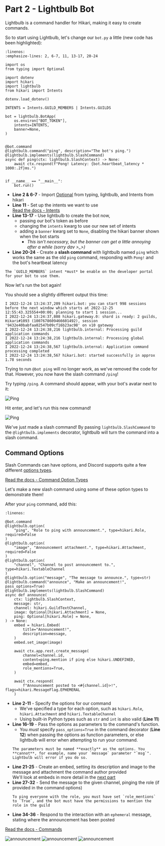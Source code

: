 # Part 2 - Lightbulb Bot

Lightbulb is a command handler for Hikari, making it easy to create commands.

So to start using Lightbulb, let's change our `bot.py` a little (new code has been highlighted):

```{code-block} python
:linenos:
:emphasize-lines: 2, 6-7, 11, 13-17, 20-24

import os
from typing import Optional

import dotenv
import hikari
import lightbulb
from hikari import Intents

dotenv.load_dotenv()

INTENTS = Intents.GUILD_MEMBERS | Intents.GUILDS

bot = lightbulb.BotApp(
    os.environ["BOT_TOKEN"],
    intents=INTENTS,
    banner=None,
)


@bot.command
@lightbulb.command("ping", description="The bot's ping.")
@lightbulb.implements(lightbulb.SlashCommand)
async def ping(ctx: lightbulb.SlashContext) -> None:
    await ctx.respond(f"Pong! Latency: {bot.heartbeat_latency * 1000:.2f}ms.")


if __name__ == "__main__":
    bot.run()
```

- **Line 2 & 6-7** - Import [Optional](https://docs.python.org/3/library/typing.html#typing.Optional) from typing, lightbulb, and Intents from hikari
- **Line 11** - Set up the intents we want to use  
    [Read the docs - Intents](https://hikari-lightbulb.readthedocs.io/en/latest/hikari_basics/intents.html)
- **Line 13-17** - Use lightbulb to create the bot now,
    - passing our bot's token as before
    - changing the `intents` kwarg to use our new set of intents
    - adding a `banner` kwarg set to `None`, disabling the hikari banner shown when the bot starts  
        - *This isn't necessary, but the banner can get a little annoying after a while (sorry dav >\_>)*
- **Line 20-24** - Create a **slash command** with lightbulb named `ping` which works the same as the old `ping` command, responding with `Pong!` and the bot's heartbeat latency

```{note}
The `GUILD_MEMBERS` intent *must* be enable on the developer portal for your bot to use them.
```

Now let's run the bot again!

You should see a slightly different output this time:

```
I 2022-12-24 13:24:37,209 hikari.bot: you can start 998 sessions before the next window which starts at 2022-12-25 12:55:43.325554+00:00; planning to start 1 session... 
I 2022-12-24 13:24:37,808 hikari.gateway.0: shard is ready: 2 guilds, Hikari#1093 (1007678609466601492), session '9432e40babfaa02547b09cf16b23ac98' on v10 gateway
I 2022-12-24 13:24:38,216 lightbulb.internal: Processing guild application commands
I 2022-12-24 13:24:38,216 lightbulb.internal: Processing global application commands
I 2022-12-24 13:24:38,567 lightbulb.internal: Application command processing completed
I 2022-12-24 13:24:38,567 hikari.bot: started successfully in approx 1.78 seconds
```

Trying to run `@bot ping` will no longer work, as we've removed the code for that. However, you now have the slash command `/ping`!

Try typing `/ping`. A command should appear, with your bot's avatar next to it:

![Ping](../_static/lightbulb/ping_cmd.png)

Hit enter, and let's run this new command!

![Ping](../_static/lightbulb/ping_2.png)

We've just made a slash command! By passing `lightbulb.SlashCommand` to the `@lightbulb.implements` decorator, lightbulb will turn the command into a slash command.

## Command Options

Slash Commands can have options, and Discord supports quite a few different [options types](https://discord.com/developers/docs/interactions/application-commands#application-command-object-application-command-option-type).

[Read the docs - Command Option Types](https://hikari-lightbulb.readthedocs.io/en/latest/guides/commands.html#converters-and-slash-command-option-types)

Let's make a new slash command using some of these option types to demonstrate them!

After your `ping` command, add this:

```{code-block} python
:linenos:

@bot.command
@lightbulb.option(
    "ping", "Role to ping with announcement.", type=hikari.Role, required=False
)
@lightbulb.option(
    "image", "Announcement attachment.", type=hikari.Attachment, required=False
)
@lightbulb.option(
    "channel", "Channel to post announcement to.", type=hikari.TextableChannel
)
@lightbulb.option("message", "The message to announce.", type=str)
@lightbulb.command("announce", "Make an announcement!", pass_options=True)
@lightbulb.implements(lightbulb.SlashCommand)
async def announce(
    ctx: lightbulb.SlashContext,
    message: str,
    channel: hikari.GuildTextChannel,
    image: Optional[hikari.Attachment] = None,
    ping: Optional[hikari.Role] = None,
) -> None:
    embed = hikari.Embed(
        title="Announcement!",
        description=message,
    )
    embed.set_image(image)

    await ctx.app.rest.create_message(
        channel=channel.id,
        content=ping.mention if ping else hikari.UNDEFINED,
        embed=embed,
        role_mentions=True,
    )

    await ctx.respond(
        f"Announcement posted to <#{channel.id}>!", flags=hikari.MessageFlag.EPHEMERAL
    )
```

- **Line 2-11** - Specify the options for our command
    - We've specified a type for each option, such as `hikari.Role`, `hikari.Attachment` and `hikari.TextableChannel`
    - Using built-in Python types such as `str` and `int` is also valid (**Line 11**)
- **Line 16-19** - Pass the options as parameters to the command's function.
    - You *must* specify `pass_options=True` in the command decorator (**Line 12**) when passing the options as function parameters, or else lightbulb will error when attempting to run your command.
    ```{warning}
    The parameters must be named **exactly** as the options. You **cannot**, for example, name your `message` parameter "`msg`". Lightbulb will error if you do so.
    ```
- **Line 21-25** - Create an embed, setting its description and image to the message and attachment the command author provided  
    We'll look at embeds in more detail in the [next part](part_3.md)
- **Line 27-32** - Send the message to the given channel, pinging the role (if provided in the command options)
    ```{note}
    To ping everyone with the role, you must have set `role_mentions` to `True`, and the bot must have the permissions to mention the role in the guild
    ```
- **Line 34-36** - Respond to the interaction with an `ephemeral` message, stating where the announcement has been posted

[Read the docs - Commands](https://hikari-lightbulb.readthedocs.io/en/latest/guides/commands.html)

![announcement](../_static/lightbulb/announcement_1.png)
![announcement](../_static/lightbulb/announcement_2.png)
![announcement](../_static/lightbulb/announcement_3.png)
